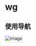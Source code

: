 # wg
## 使用导航
![image](https://user-images.githubusercontent.com/85656971/175282177-5a6ba6ba-919f-4565-9018-67a96bbf2cf2.png)
